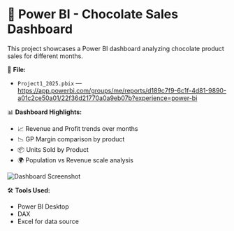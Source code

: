 # 🍫 Power BI - Chocolate Sales Dashboard

This project showcases a Power BI dashboard analyzing chocolate product sales for different months.

📁 **File:**  
- `Project1_2025.pbix` — https://app.powerbi.com/groups/me/reports/d189c7f9-6c1f-4d81-9890-a01c2ce50a01/22f36d21770a0a9eb07b?experience=power-bi

📊 **Dashboard Highlights:**
- 📈 Revenue and Profit trends over months
- 📉 GP Margin comparison by product
- 📦 Units Sold by Product
- 🌍 Population vs Revenue scale analysis

![Dashboard Screenshot](![Project1_2025](https://github.com/user-attachments/assets/2a99e6e6-0db0-4a19-99e9-7e8656a1d49b)
)

🛠 **Tools Used:**
- Power BI Desktop
- DAX
- Excel for data source


